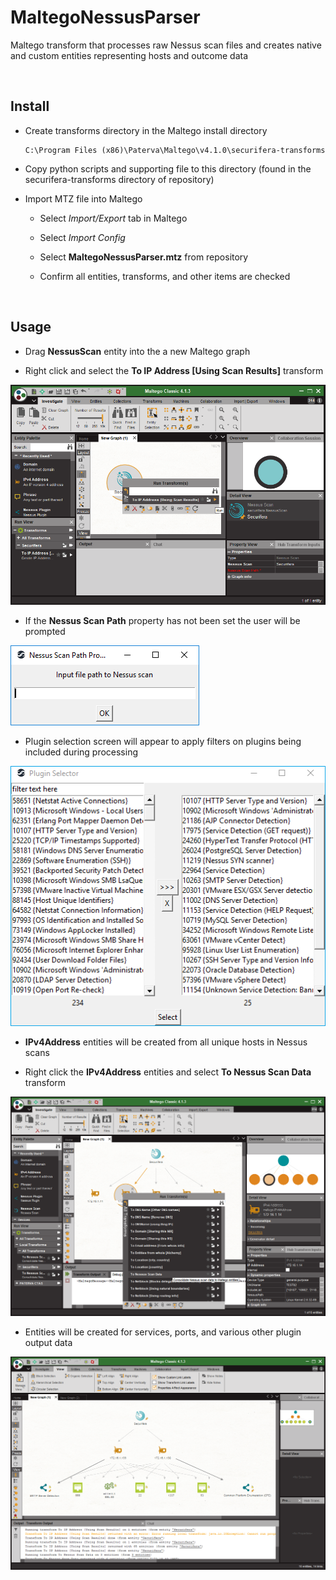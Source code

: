 MaltegoNessusParser
===================

Maltego transform that processes raw Nessus scan files and creates native and
custom entities representing hosts and outcome data

 

Install
-------

-   Create transforms directory in the Maltego install directory

    ~~~~~~~~~~~~~~~~~~~~~~~~~~~~~~~~~~~~~~~~~~~~~~~~~~~~~~~~~~~~~~~~~~~~~~~~~~~~
    C:\Program Files (x86)\Paterva\Maltego\v4.1.0\securifera-transforms
    ~~~~~~~~~~~~~~~~~~~~~~~~~~~~~~~~~~~~~~~~~~~~~~~~~~~~~~~~~~~~~~~~~~~~~~~~~~~~

-   Copy python scripts and supporting file to this directory (found in the
    securifera-transforms directory of repository)

-   Import MTZ file into Maltego

    -   Select *Import/Export* tab in Maltego

    -   Select *Import Config*

    -   Select **MaltegoNessusParser.mtz** from repository

    -   Confirm all entities, transforms, and other items are checked

 

Usage
-----

-   Drag **NessusScan** entity into the a new Maltego graph

-   Right click and select the **To IP Address [Using Scan Results]** transform

![](images/TransformUsage1.png)

-   If the **Nessus Scan Path** property has not been set the user will be
    prompted

![](images/PathPrompt.PNG)

-   Plugin selection screen will appear to apply filters on plugins being
    included during processing

![](images/PluginPrompt.PNG)

-   **IPv4Address** entities will be created from all unique hosts in Nessus
    scans

-   Right click the **IPv4Address** entities and select **To Nessus Scan Data**
    transform

![](images/TransformUsage2.png)

-   Entities will be created for services, ports, and various other plugin
    output data

![](images/TransformUsage3.png)

